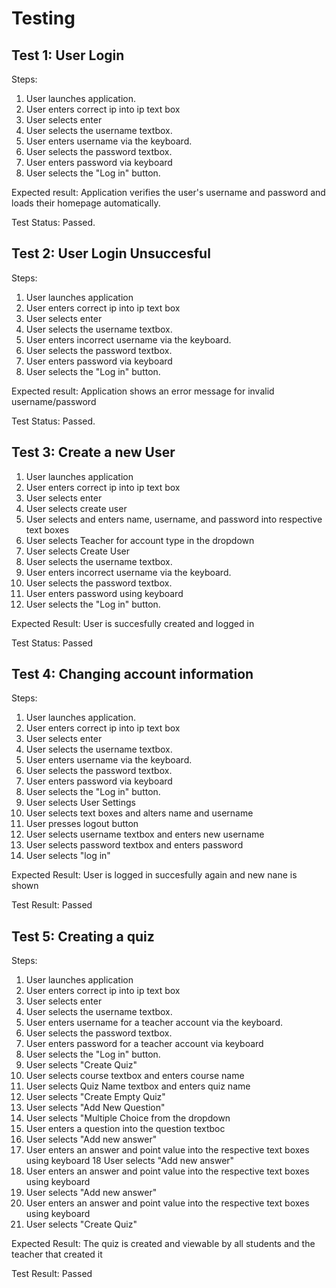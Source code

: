 # Testing
## Test 1: User Login
Steps:
1. User launches application.
2. User enters correct ip into ip text box
3. User selects enter
4. User selects the username textbox.
5. User enters username via the keyboard.
6. User selects the password textbox.
7. User enters password via keyboard
8. User selects the "Log in" button. 

Expected result: Application verifies the user's username and password and loads their homepage automatically. 

Test Status: Passed. 

## Test 2: User Login Unsuccesful
Steps:
1. User launches application
2. User enters correct ip into ip text box
3. User selects enter
4. User selects the username textbox.
5. User enters incorrect username via the keyboard.
6. User selects the password textbox.
7. User enters password via keyboard
8. User selects the "Log in" button. 


Expected result: Application shows an error message for invalid username/password

Test Status: Passed.

## Test 3: Create a new User
1. User launches application
2. User enters correct ip into ip text box
3. User selects enter
4. User selects create user
5. User selects and enters name, username, and password into respective text boxes
6. User selects Teacher for account type in the dropdown
7. User selects Create User
8. User selects the username textbox.
9. User enters incorrect username via the keyboard.
10. User selects the password textbox.
11. User enters password using keyboard
12. User selects the "Log in" button. 

Expected Result: User is succesfully created and logged in

Test Status: Passed

## Test 4: Changing account information

Steps:
1. User launches application.
2. User enters correct ip into ip text box
3. User selects enter
4. User selects the username textbox.
5. User enters username via the keyboard.
6. User selects the password textbox.
7. User enters password via keyboard
8. User selects the "Log in" button. 
9. User selects User Settings
10. User selects text boxes and alters name and username
11. User presses logout button
12. User selects username textbox and enters new username
13. User selects password textbox and enters password
14. User selects "log in"

Expected Result: User is logged in succesfully again and new nane is shown

Test Result: Passed

## Test 5: Creating a quiz
Steps:
1. User launches application
2. User enters correct ip into ip text box
3. User selects enter
4. User selects the username textbox.
5. User enters username for a teacher account via the keyboard.
6. User selects the password textbox.
7. User enters password for a teacher account via keyboard
8. User selects the "Log in" button. 
9. User selects "Create Quiz"
10. User selects course textbox and enters course name
11. User selects Quiz Name textbox and enters quiz name
12. User selects "Create Empty Quiz"
13. User selects "Add New Question"
14. User selects "Multiple Choice from the dropdown
15. User enters a question into the question textboc
16. User selects "Add new answer"
17. User enters an answer and point value into the respective text boxes using keyboard
18 User selects "Add new answer"
19. User enters an answer and point value into the respective text boxes using keyboard
20. User selects "Add new answer"
21. User enters an answer and point value into the respective text boxes using keyboard
22. User selects "Create Quiz"

Expected Result: The quiz is created and viewable by all students and the teacher that created it

Test Result: Passed


